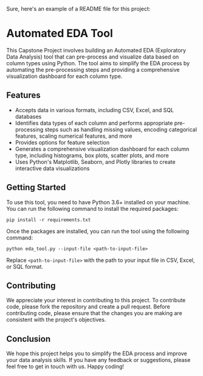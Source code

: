 Sure, here's an example of a README file for this project:

# Automated EDA Tool

This Capstone Project involves building an Automated EDA (Exploratory Data Analysis) tool that can pre-process and visualize data based on column types using Python. The tool aims to simplify the EDA process by automating the pre-processing steps and providing a comprehensive visualization dashboard for each column type.

## Features

*   Accepts data in various formats, including CSV, Excel, and SQL databases
*   Identifies data types of each column and performs appropriate pre-processing steps such as handling missing values, encoding categorical features, scaling numerical features, and more
*   Provides options for feature selection 
*   Generates a comprehensive visualization dashboard for each column type, including histograms, box plots, scatter plots, and more
*   Uses Python's Matplotlib, Seaborn, and Plotly libraries to create interactive data visualizations

## Getting Started

To use this tool, you need to have Python 3.6+ installed on your machine. You can run the following command to install the required packages:

    pip install -r requirements.txt

Once the packages are installed, you can run the tool using the following command:

    python eda_tool.py --input-file <path-to-input-file>

Replace `<path-to-input-file>` with the path to your input file in CSV, Excel, or SQL format.


## Contributing

We appreciate your interest in contributing to this project. To contribute code, please fork the repository and create a pull request. Before contributing code, please ensure that the changes you are making are consistent with the project's objectives.

## Conclusion

We hope this project helps you to simplify the EDA process and improve your data analysis skills. If you have any feedback or suggestions, please feel free to get in touch with us. Happy coding!
